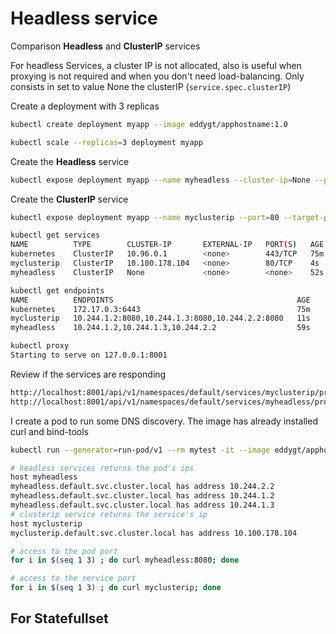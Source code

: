 # Headless service

Comparison **Headless** and **ClusterIP** services

For headless Services, a cluster IP is not allocated, also is useful when proxying is not required and when you don't need load-balancing.
Only consists in set to value None the clusterIP (`service.spec.clusterIP`)

Create a deployment with 3 replicas
```bash
kubectl create deployment myapp --image eddygt/apphostname:1.0
```

```bash
kubectl scale --replicas=3 deployment myapp
```

Create the **Headless** service
```bash
kubectl expose deployment myapp --name myheadless --cluster-ip=None --port=80 --target-port=8080
```

Create the **ClusterIP** service
```bash
kubectl expose deployment myapp --name myclusterip --port=80 --target-port=8080
```

```bash
kubectl get services
NAME          TYPE        CLUSTER-IP       EXTERNAL-IP   PORT(S)   AGE
kubernetes    ClusterIP   10.96.0.1        <none>        443/TCP   75m
myclusterip   ClusterIP   10.100.178.104   <none>        80/TCP    4s
myheadless    ClusterIP   None             <none>        <none>    52s
```

```bash
kubectl get endpoints
NAME          ENDPOINTS                                         AGE
kubernetes    172.17.0.3:6443                                   75m
myclusterip   10.244.1.2:8080,10.244.1.3:8080,10.244.2.2:8080   11s
myheadless    10.244.1.2,10.244.1.3,10.244.2.2                  59s
```

```bash
kubectl proxy
Starting to serve on 127.0.0.1:8001
```

Review if the services are responding
```bash
http://localhost:8001/api/v1/namespaces/default/services/myclusterip/proxy/
http://localhost:8001/api/v1/namespaces/default/services/myheadless/proxy/
```

I create a pod to run some DNS discovery. The image has already installed curl and bind-tools
```bash
kubectl run --generator=run-pod/v1 --rm mytest -it --image eddygt/apphostname:1.0 sh
```

```bash
# headless services returns the pod's ips
host myheadless
myheadless.default.svc.cluster.local has address 10.244.2.2
myheadless.default.svc.cluster.local has address 10.244.1.2
myheadless.default.svc.cluster.local has address 10.244.1.3
# clusterip service returns the service's ip
host myclusterip
myclusterip.default.svc.cluster.local has address 10.100.178.104
```

```bash
# access to the pod port
for i in $(seq 1 3) ; do curl myheadless:8080; done
```
```bash
# access to the service port
for i in $(seq 1 3) ; do curl myclusterip; done
```

## For Statefullset

